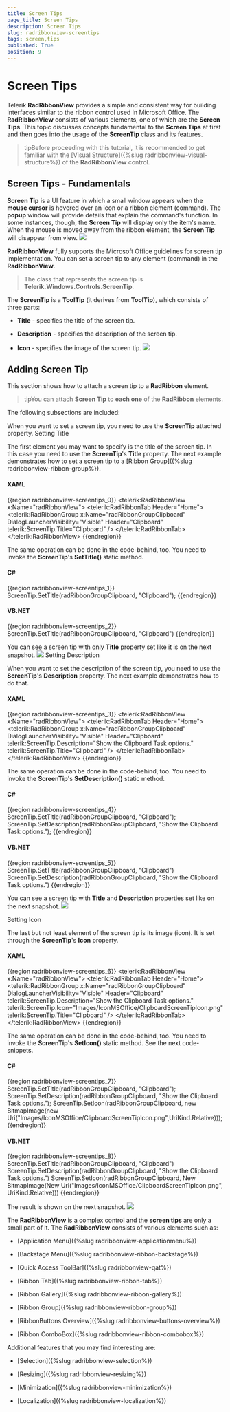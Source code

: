 ```yaml
---
title: Screen Tips
page_title: Screen Tips
description: Screen Tips
slug: radribbonview-screentips
tags: screen,tips
published: True
position: 9
---
```


# Screen Tips



Telerik __RadRibbonView__ provides a simple and consistent way for building interfaces similar to the ribbon control used in Microsoft Office. The __RadRibbonView__ consists of various elements, one of which are the __Screen Tips__. This topic discusses concepts fundamental to the __Screen Tips__ at first and then goes into the usage of the __ScreenTip__ class and its features.
			

>tipBefore proceeding with this tutorial, it is recommended to get familiar with the [Visual Structure]({%slug radribbonview-visual-structure%}) of the __RadRibbonView__ control.
			

## Screen Tips - Fundamentals

__Screen Tip__ is a UI feature in which a small window appears when the __mouse cursor__ is hovered over an icon or a ribbon element (command). The __popup__ window will provide details that explain the command's function. In some instances, though, the __Screen Tip__ will display only the item's name. When the mouse is moved away from the ribbon element, the __Screen Tip__ will disappear from view.
![](images/RadRibbonView_ScreenTip_Overview.png)

__RadRibbonView__ fully supports the Microsoft Office guidelines for screen tip implementation. You can set a screen tip to any element (command) in the __RadRibbonView__.
				

>The class that represents the screen tip is __Telerik.Windows.Controls.ScreenTip__.
					

The __ScreenTip__ is a __ToolTip__ (it derives from __ToolTip__), which consists of three parts:
				

* __Title__ - specifies the title of the screen tip.
					

* __Description__ - specifies the description of the screen tip.
					

* __Icon__ - specifies the image of the screen tip.
![](images/RadRibbonView_ScreenTip_Elements.png)

## Adding Screen Tip

This section shows how to attach a screen tip to a __RadRibbon__ element.
				

>tipYou can attach __Screen Tip__ to __each one__ of the __RadRibbon__ elements.
				

The following subsections are included:

When you want to set a screen tip, you need to use the __ScreenTip__ attached property. Setting Title

The first element you may want to specify is the title of the screen tip. In this case you need to use the __ScreenTip__'s __Title__ property. The next example demonstrates how to set a screen tip to a [Ribbon Group]({%slug radribbonview-ribbon-group%}).
							

#### __XAML__

{{region radribbonview-screentips_0}}
	<telerik:RadRibbonView x:Name="radRibbonView">
	    <telerik:RadRibbonTab Header="Home">
	        <telerik:RadRibbonGroup x:Name="radRibbonGroupClipboard" 
	                                DialogLauncherVisibility="Visible"
	                                Header="Clipboard"
	                                telerik:ScreenTip.Title="Clipboard" />
	    </telerik:RadRibbonTab>
	</telerik:RadRibbonView>
	{{endregion}}



The same operation can be done in the code-behind, too. You need to invoke the __ScreenTip__'s __SetTitle()__ static method.
							

#### __C#__

{{region radribbonview-screentips_1}}
	ScreenTip.SetTitle(radRibbonGroupClipboard, "Clipboard");
	{{endregion}}



#### __VB.NET__

{{region radribbonview-screentips_2}}
	ScreenTip.SetTitle(radRibbonGroupClipboard, "Clipboard")
	{{endregion}}



You can see a screen tip with only __Title__ property set like it is on the next snapshot.
![](images/RadRibbonView_ScreenTip_Title.png)
Setting Description

When you want to set the description of the screen tip, you need to use the __ScreenTip__'s __Description__ property. The next example demonstrates how to do that.
							

#### __XAML__

{{region radribbonview-screentips_3}}
	<telerik:RadRibbonView x:Name="radRibbonView">
	    <telerik:RadRibbonTab Header="Home">
	        <telerik:RadRibbonGroup x:Name="radRibbonGroupClipboard" 
	                                DialogLauncherVisibility="Visible"
	                                Header="Clipboard"
	                                telerik:ScreenTip.Description="Show the Clipboard Task options."
	                                telerik:ScreenTip.Title="Clipboard" />
	    </telerik:RadRibbonTab>
	</telerik:RadRibbonView>
	{{endregion}}



The same operation can be done in the code-behind, too. You need to invoke the __ScreenTip__'s __SetDescription()__ static method.
							

#### __C#__

{{region radribbonview-screentips_4}}
	ScreenTip.SetTitle(radRibbonGroupClipboard, "Clipboard");
	ScreenTip.SetDescription(radRibbonGroupClipboard, "Show the Clipboard Task options.");
	{{endregion}}



#### __VB.NET__

{{region radribbonview-screentips_5}}
	ScreenTip.SetTitle(radRibbonGroupClipboard, "Clipboard")
	ScreenTip.SetDescription(radRibbonGroupClipboard, "Show the Clipboard Task options.")
	{{endregion}}



You can see a screen tip with __Title__ and __Description__ properties set like on the next snapshot.
![](images/RadRibbonView_ScreenTip_Decription.png)

Setting Icon

The last but not least element of the screen tip is its image (icon). It is set through the __ScreenTip__'s __Icon__ property.
							

#### __XAML__

{{region radribbonview-screentips_6}}
	<telerik:RadRibbonView x:Name="radRibbonView">
	    <telerik:RadRibbonTab Header="Home">
	        <telerik:RadRibbonGroup x:Name="radRibbonGroupClipboard" 
	                                DialogLauncherVisibility="Visible"
	                                Header="Clipboard"
	                                telerik:ScreenTip.Description="Show the Clipboard Task options."
	                                telerik:ScreenTip.Icon="Images/IconMSOffice/ClipboardScreenTipIcon.png"
	                                telerik:ScreenTip.Title="Clipboard" />
	    </telerik:RadRibbonTab>
	</telerik:RadRibbonView>
	{{endregion}}



The same operation can be done in the code-behind, too. You need to invoke the __ScreenTip__'s __SetIcon()__ static method. See the next code-snippets.
							

#### __C#__

{{region radribbonview-screentips_7}}
	ScreenTip.SetTitle(radRibbonGroupClipboard, "Clipboard");
	ScreenTip.SetDescription(radRibbonGroupClipboard, "Show the Clipboard Task options.");
	ScreenTip.SetIcon(radRibbonGroupClipboard, new BitmapImage(new Uri("Images/IconMSOffice/ClipboardScreenTipIcon.png",UriKind.Relative)));
	{{endregion}}



#### __VB.NET__

{{region radribbonview-screentips_8}}
	ScreenTip.SetTitle(radRibbonGroupClipboard, "Clipboard")
	ScreenTip.SetDescription(radRibbonGroupClipboard, "Show the Clipboard Task options.")
	ScreenTip.SetIcon(radRibbonGroupClipboard, New BitmapImage(New Uri("Images/IconMSOffice/ClipboardScreenTipIcon.png", UriKind.Relative)))
	{{endregion}}



The result is shown on the next snapshot.
![](images/RadRibbonView_ScreenTip_Icon.png)

The __RadRibbonView__ is a complex control and the __screen tips__ are only a small part of it. The __RadRibbonView__ consists of various elements such as:
							

* [Application Menu]({%slug radribbonview-applicationmenu%})

* [Backstage Menu]({%slug radribbonview-ribbon-backstage%})

* [Quick Access ToolBar]({%slug radribbonview-qat%})

* [Ribbon Tab]({%slug radribbonview-ribbon-tab%})

* [Ribbon Gallery]({%slug radribbonview-ribbon-gallery%})

* [Ribbon Group]({%slug radribbonview-ribbon-group%})

* [RibbonButtons Overview]({%slug radribbonview-buttons-overview%})

* [Ribbon ComboBox]({%slug radribbonview-ribbon-combobox%})

Additional features that you may find interesting are:

* [Selection]({%slug radribbonview-selection%})

* [Resizing]({%slug radribbonview-resizing%})

* [Minimization]({%slug radribbonview-minimization%})

* [Localization]({%slug radribbonview-localization%})
